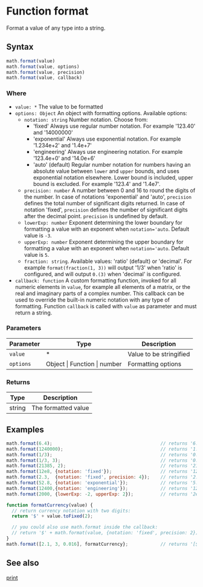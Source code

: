 <!-- Note: This file is automatically generated from source code comments. Changes made in this file will be overridden. -->

# Function format

Format a value of any type into a string.


## Syntax

```js
math.format(value)
math.format(value, options)
math.format(value, precision)
math.format(value, callback)
```

### Where

 - `value: *`
   The value to be formatted
 - `options: Object`
   An object with formatting options. Available options:
   - `notation: string`
     Number notation. Choose from:
     - 'fixed'
       Always use regular number notation.
       For example '123.40' and '14000000'
     - 'exponential'
       Always use exponential notation.
       For example '1.234e+2' and '1.4e+7'
     - 'engineering'
       Always use engineering notation.
       For example '123.4e+0' and '14.0e+6'
     - 'auto' (default)
       Regular number notation for numbers having an absolute value between
       `lower` and `upper` bounds, and uses exponential notation elsewhere.
       Lower bound is included, upper bound is excluded.
       For example '123.4' and '1.4e7'.
   - `precision: number`
     A number between 0 and 16 to round the digits of the number. In case
     of notations 'exponential' and 'auto', `precision` defines the total
     number of significant digits returned.
     In case of notation 'fixed', `precision` defines the number of
     significant digits after the decimal point.
     `precision` is undefined by default.
   - `lowerExp: number`
     Exponent determining the lower boundary for formatting a value with
     an exponent when `notation='auto`. Default value is `-3`.
   - `upperExp: number`
     Exponent determining the upper boundary for formatting a value with
     an exponent when `notation='auto`. Default value is `5`.
   - `fraction: string`. Available values: 'ratio' (default) or 'decimal'.
     For example `format(fraction(1, 3))` will output '1/3' when 'ratio' is
     configured, and will output `0.(3)` when 'decimal' is configured.
- `callback: function`
  A custom formatting function, invoked for all numeric elements in `value`,
  for example all elements of a matrix, or the real and imaginary
  parts of a complex number. This callback can be used to override the
  built-in numeric notation with any type of formatting. Function `callback`
  is called with `value` as parameter and must return a string.

### Parameters

Parameter | Type | Description
--------- | ---- | -----------
`value` | * | Value to be stringified
`options` | Object &#124; Function &#124; number | Formatting options

### Returns

Type | Description
---- | -----------
string | The formatted value


## Examples

```js
math.format(6.4);                                        // returns '6.4'
math.format(1240000);                                    // returns '1.24e6'
math.format(1/3);                                        // returns '0.3333333333333333'
math.format(1/3, 3);                                     // returns '0.333'
math.format(21385, 2);                                   // returns '21000'
math.format(12e8, {notation: 'fixed'});                  // returns '1200000000'
math.format(2.3,  {notation: 'fixed', precision: 4});    // returns '2.3000'
math.format(52.8, {notation: 'exponential'});            // returns '5.28e+1'
math.format(12400,{notation: 'engineering'});            // returns '12.400e+3'
math.format(2000, {lowerExp: -2, upperExp: 2});          // returns '2e+3'

function formatCurrency(value) {
  // return currency notation with two digits:
  return '$' + value.toFixed(2);

  // you could also use math.format inside the callback:
  // return '$' + math.format(value, {notation: 'fixed', precision: 2});
}
math.format([2.1, 3, 0.016], formatCurrency};            // returns '[$2.10, $3.00, $0.02]'
```


## See also

[print](print.md)
